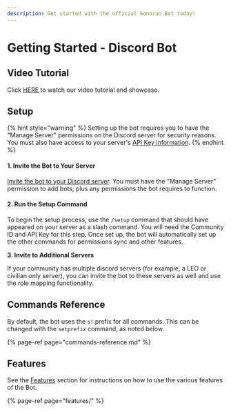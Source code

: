 ```yaml
---
description: Get started with the official Sonoran Bot today!
---
```


# Getting Started - Discord Bot

## Video Tutorial

Click [HERE](https://www.youtube.com/watch?v=uFMhJa4jbCo) to watch our video tutorial and showcase.

## Setup

{% hint style="warning" %}
Setting up the bot requires you to have the "Manage Server" permissions on the Discord server for security reasons. You must also have access to your server's [API Key information](../../sonoran-cad/api-integration/getting-started/retrieving-your-credentials.md).
{% endhint %}

#### 1. Invite the Bot to Your Server

[Invite the bot to your Discord server](https://discord.com/oauth2/authorize?client_id=747991263172755528&scope=bot%20applications.commands&permissions=805686352). You must have the "Manage Server" permission to add bots; plus any permissions the bot requires to function.

#### 2. Run the Setup Command

To begin the setup process, use the `/setup` command that should have appeared on your server as a slash command. You will need the Community ID and API Key for this step. Once set up, the bot will automatically set up the other commands for permissions sync and other features.

**3. Invite to Additional Servers**

If your community has multiple discord servers \(for example, a LEO or civilian only server\), you can invite the bot to these servers as well and use the role mapping functionality. 

## Commands Reference

By default, the bot uses the `s!` prefix for all commands. This can be changed with the `setprefix` command, as noted below.

{% page-ref page="commands-reference.md" %}

## Features

See the [Features](features/) section for instructions on how to use the various features of the Bot.

{% page-ref page="features/" %}

